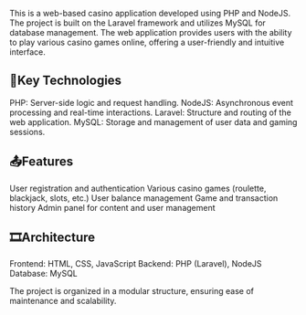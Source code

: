 This is a web-based casino application developed using PHP and NodeJS. The project is built on the Laravel framework and utilizes MySQL for database management. The web application provides users with the ability to play various casino games online, offering a user-friendly and intuitive interface.

🔑Key Technologies
----------------
PHP: Server-side logic and request handling.
NodeJS: Asynchronous event processing and real-time interactions.
Laravel: Structure and routing of the web application.
MySQL: Storage and management of user data and gaming sessions.

📤Features
-------------
User registration and authentication
Various casino games (roulette, blackjack, slots, etc.)
User balance management
Game and transaction history
Admin panel for content and user management

🎞️Architecture
-------------
Frontend: HTML, CSS, JavaScript
Backend: PHP (Laravel), NodeJS
Database: MySQL

The project is organized in a modular structure, ensuring ease of maintenance and scalability.

